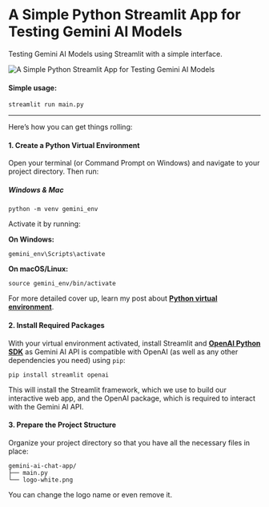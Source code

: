 # A Simple Python Streamlit App for Testing Gemini AI Models
Testing Gemini AI Models using Streamlit with a simple interface.

![A Simple Python Streamlit App for Testing Gemini AI Models](https://walterpinem.com/wp-content/uploads/2025/03/Gemini-AI-Streamlit-App.png)

#### Simple usage:

`streamlit run main.py`

---
Here’s how you can get things rolling:

#### **1\. Create a Python Virtual Environment**

Open your terminal (or Command Prompt on Windows) and navigate to your project directory. Then run:

##### Windows & Mac

    python -m venv gemini_env
    

Activate it by running: 

**On Windows:**

    gemini_env\Scripts\activate
    

**On macOS/Linux:**

    source gemini_env/bin/activate
    

For more detailed cover up, learn my post about [**Python virtual environment**](https://walterpinem.com/python-virtual-environment/).

#### **2\. Install Required Packages**

With your virtual environment activated, install Streamlit and [**OpenAI Python SDK**](https://github.com/openai/openai-python) as Gemini AI API is compatible with OpenAI (as well as any other dependencies you need) using `pip`:

    pip install streamlit openai
    

This will install the Streamlit framework, which we use to build our interactive web app, and the OpenAI package, which is required to interact with the Gemini AI API.

#### **3\. Prepare the Project Structure**

Organize your project directory so that you have all the necessary files in place:

    gemini-ai-chat-app/
    ├── main.py
    └── logo-white.png
    
You can change the logo name or even remove it.

